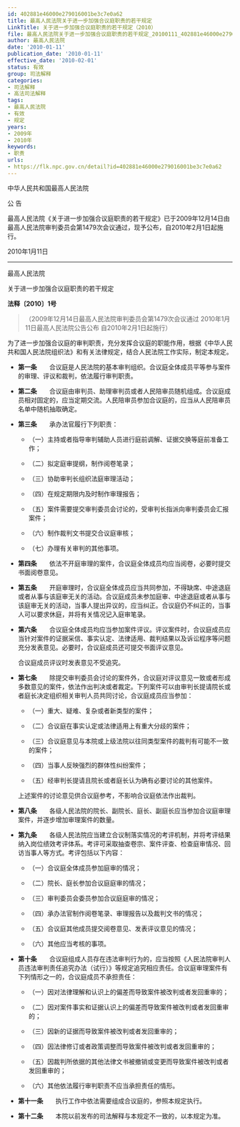 ```yaml
---
id: 402881e46000e279016001be3c7e0a62
title: 最高人民法院关于进一步加强合议庭职责的若干规定
LinkTitle: 关于进一步加强合议庭职责的若干规定（2010）
file: 最高人民法院关于进一步加强合议庭职责的若干规定_20100111_402881e46000e279016001be3c7e0a62.docx
author: 最高人民法院
date: '2010-01-11'
publication_date: '2010-01-11'
effective_date: '2010-02-01'
status: 有效
group: 司法解释
categories:
- 司法解释
- 高法司法解释
tags:
- 最高人民法院
- 有效
- 规定
years:
- 2009年
- 2010年
keywords:
- 职责
urls:
- https://flk.npc.gov.cn/detail?id=402881e46000e279016001be3c7e0a62
---
```


中华人民共和国最高人民法院

公 告

最高人民法院《关于进一步加强合议庭职责的若干规定》已于2009年12月14日由最高人民法院审判委员会第1479次会议通过，现予公布，自2010年2月1日起施行。

2010年1月11日

---

最高人民法院

关于进一步加强合议庭职责的若干规定

**法释〔2010〕1号**

> （2009年12月14日最高人民法院审判委员会第1479次会议通过 2010年1月11日最高人民法院公告公布 自2010年2月1日起施行）

为了进一步加强合议庭的审判职责，充分发挥合议庭的职能作用，根据《中华人民共和国人民法院组织法》和有关法律规定，结合人民法院工作实际，制定本规定。

- **第一条**　　合议庭是人民法院的基本审判组织。合议庭全体成员平等参与案件的审理、评议和裁判，依法履行审判职责。

- **第二条**　　合议庭由审判员、助理审判员或者人民陪审员随机组成。合议庭成员相对固定的，应当定期交流。人民陪审员参加合议庭的，应当从人民陪审员名单中随机抽取确定。

- **第三条**　　承办法官履行下列职责：

  - （一）主持或者指导审判辅助人员进行庭前调解、证据交换等庭前准备工作；

  - （二）拟定庭审提纲，制作阅卷笔录；

  - （三）协助审判长组织法庭审理活动；

  - （四）在规定期限内及时制作审理报告；

  - （五）案件需要提交审判委员会讨论的，受审判长指派向审判委员会汇报案件；

  - （六）制作裁判文书提交合议庭审核；

  - （七）办理有关审判的其他事项。

- **第四条**　　依法不开庭审理的案件，合议庭全体成员均应当阅卷，必要时提交书面阅卷意见。

- **第五条**　　开庭审理时，合议庭全体成员应当共同参加，不得缺席、中途退庭或者从事与该庭审无关的活动。合议庭成员未参加庭审、中途退庭或者从事与该庭审无关的活动，当事人提出异议的，应当纠正。合议庭仍不纠正的，当事人可以要求休庭，并将有关情况记入庭审笔录。

- **第六条**　　合议庭全体成员均应当参加案件评议。评议案件时，合议庭成员应当针对案件的证据采信、事实认定、法律适用、裁判结果以及诉讼程序等问题充分发表意见。必要时，合议庭成员还可提交书面评议意见。

  合议庭成员评议时发表意见不受追究。

- **第七条**　　除提交审判委员会讨论的案件外，合议庭对评议意见一致或者形成多数意见的案件，依法作出判决或者裁定。下列案件可以由审判长提请院长或者庭长决定组织相关审判人员共同讨论，合议庭成员应当参加：

  - （一）重大、疑难、复杂或者新类型的案件；

  - （二）合议庭在事实认定或法律适用上有重大分歧的案件；

  - （三）合议庭意见与本院或上级法院以往同类型案件的裁判有可能不一致的案件；

  - （四）当事人反映强烈的群体性纠纷案件；

  - （五）经审判长提请且院长或者庭长认为确有必要讨论的其他案件。

  上述案件的讨论意见供合议庭参考，不影响合议庭依法作出裁判。

- **第八条**　　各级人民法院的院长、副院长、庭长、副庭长应当参加合议庭审理案件，并逐步增加审理案件的数量。

- **第九条**　　各级人民法院应当建立合议制落实情况的考评机制，并将考评结果纳入岗位绩效考评体系。考评可采取抽查卷宗、案件评查、检查庭审情况、回访当事人等方式。考评包括以下内容：

  - （一）合议庭全体成员参加庭审的情况；

  - （二）院长、庭长参加合议庭庭审的情况；

  - （三）审判委员会委员参加合议庭庭审的情况；

  - （四）承办法官制作阅卷笔录、审理报告以及裁判文书的情况；

  - （五）合议庭其他成员提交阅卷意见、发表评议意见的情况；

  - （六）其他应当考核的事项。

- **第十条**　　合议庭组成人员存在违法审判行为的，应当按照《人民法院审判人员违法审判责任追究办法（试行）》等规定追究相应责任。合议庭审理案件有下列情形之一的，合议庭成员不承担责任：

  - （一）因对法律理解和认识上的偏差而导致案件被改判或者发回重审的；

  - （二）因对案件事实和证据认识上的偏差而导致案件被改判或者发回重审的；

  - （三）因新的证据而导致案件被改判或者发回重审的；

  - （四）因法律修订或者政策调整而导致案件被改判或者发回重审的；

  - （五）因裁判所依据的其他法律文书被撤销或变更而导致案件被改判或者发回重审的；

  - （六）其他依法履行审判职责不应当承担责任的情形。

- **第十一条**　　执行工作中依法需要组成合议庭的，参照本规定执行。

- **第十二条**　　本院以前发布的司法解释与本规定不一致的，以本规定为准。
